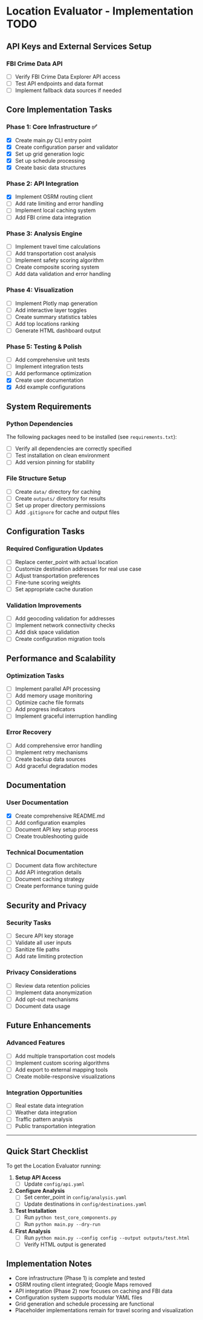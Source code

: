 # Location Evaluator - Implementation TODO

## API Keys and External Services Setup


### FBI Crime Data API
- [ ] Verify FBI Crime Data Explorer API access
- [ ] Test API endpoints and data format
- [ ] Implement fallback data sources if needed

## Core Implementation Tasks

### Phase 1: Core Infrastructure ✅
- [x] Create main.py CLI entry point
- [x] Create configuration parser and validator
- [x] Set up grid generation logic
- [x] Set up schedule processing
- [x] Create basic data structures

### Phase 2: API Integration
- [x] Implement OSRM routing client
- [ ] Add rate limiting and error handling
- [ ] Implement local caching system
- [ ] Add FBI crime data integration

### Phase 3: Analysis Engine
- [ ] Implement travel time calculations
- [ ] Add transportation cost analysis
- [ ] Implement safety scoring algorithm
- [ ] Create composite scoring system
- [ ] Add data validation and error handling

### Phase 4: Visualization
- [ ] Implement Plotly map generation
- [ ] Add interactive layer toggles
- [ ] Create summary statistics tables
- [ ] Add top locations ranking
- [ ] Generate HTML dashboard output

### Phase 5: Testing & Polish
- [ ] Add comprehensive unit tests
- [ ] Implement integration tests
- [ ] Add performance optimization
- [x] Create user documentation
- [x] Add example configurations

## System Requirements

### Python Dependencies
The following packages need to be installed (see `requirements.txt`):
- [ ] Verify all dependencies are correctly specified
- [ ] Test installation on clean environment
- [ ] Add version pinning for stability

### File Structure Setup
- [ ] Create `data/` directory for caching
- [ ] Create `outputs/` directory for results
- [ ] Set up proper directory permissions
- [ ] Add `.gitignore` for cache and output files

## Configuration Tasks

### Required Configuration Updates
- [ ] Replace center_point with actual location
- [ ] Customize destination addresses for real use case
- [ ] Adjust transportation preferences
- [ ] Fine-tune scoring weights
- [ ] Set appropriate cache duration

### Validation Improvements
- [ ] Add geocoding validation for addresses
- [ ] Implement network connectivity checks
- [ ] Add disk space validation
- [ ] Create configuration migration tools

## Performance and Scalability

### Optimization Tasks
- [ ] Implement parallel API processing
- [ ] Add memory usage monitoring
- [ ] Optimize cache file formats
- [ ] Add progress indicators
- [ ] Implement graceful interruption handling

### Error Recovery
- [ ] Add comprehensive error handling
- [ ] Implement retry mechanisms
- [ ] Create backup data sources
- [ ] Add graceful degradation modes

## Documentation

### User Documentation
- [x] Create comprehensive README.md
- [ ] Add configuration examples
- [ ] Document API key setup process
- [ ] Create troubleshooting guide

### Technical Documentation
- [ ] Document data flow architecture
- [ ] Add API integration details
- [ ] Document caching strategy
- [ ] Create performance tuning guide

## Security and Privacy

### Security Tasks
- [ ] Secure API key storage
- [ ] Validate all user inputs
- [ ] Sanitize file paths
- [ ] Add rate limiting protection

### Privacy Considerations
- [ ] Review data retention policies
- [ ] Implement data anonymization
- [ ] Add opt-out mechanisms
- [ ] Document data usage

## Future Enhancements

### Advanced Features
- [ ] Add multiple transportation cost models
- [ ] Implement custom scoring algorithms
- [ ] Add export to external mapping tools
- [ ] Create mobile-responsive visualizations

### Integration Opportunities
- [ ] Real estate data integration
- [ ] Weather data integration
- [ ] Traffic pattern analysis
- [ ] Public transportation integration

---

## Quick Start Checklist

To get the Location Evaluator running:

1. **Setup API Access**
   - [ ] Update `config/api.yaml`

2. **Configure Analysis**
   - [ ] Set center_point in `config/analysis.yaml`
   - [ ] Update destinations in `config/destinations.yaml`

3. **Test Installation**
   - [ ] Run `python test_core_components.py`
   - [ ] Run `python main.py --dry-run`

4. **First Analysis**
   - [ ] Run `python main.py --config config --output outputs/test.html`
   - [ ] Verify HTML output is generated

## Implementation Notes

- Core infrastructure (Phase 1) is complete and tested
- OSRM routing client integrated; Google Maps removed
- API integration (Phase 2) now focuses on caching and FBI data
- Configuration system supports modular YAML files
- Grid generation and schedule processing are functional
- Placeholder implementations remain for travel scoring and visualization
